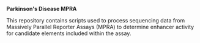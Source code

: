 **Parkinson's Disease MPRA**

This repository contains scripts used to process sequencing data from Massively Parallel Reporter Assays (MPRA) to determine enhancer activity for candidate elements included within the assay. 
